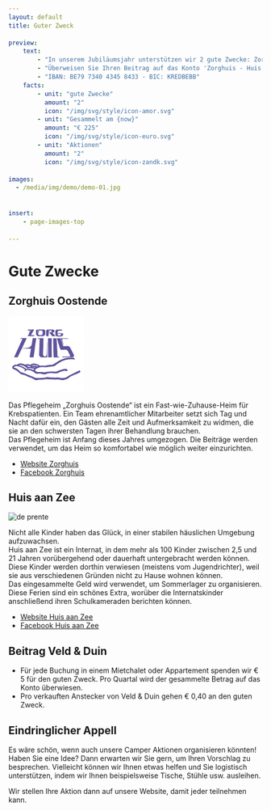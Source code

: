 ```yaml
---
layout: default
title: Guter Zweck

preview:
    text:
        - "In unserem Jubiläumsjahr unterstützen wir 2 gute Zwecke: Zorghuis Oostende und Huis aan Zee."
        - "Überweisen Sie Ihren Beitrag auf das Konto 'Zorghuis - Huis aan Zee'"
        - "IBAN: BE79 7340 4345 8433 - BIC: KREDBEBB"
    facts:
        - unit: "gute Zwecke"
          amount: "2"
          icon: "/img/svg/style/icon-amor.svg"
        - unit: "Gesammelt am {now}"
          amount: "€ 225"
          icon: "/img/svg/style/icon-euro.svg"
        - unit: "Aktionen"
          amount: "2"
          icon: "/img/svg/style/icon-zandk.svg"

images:
  - /media/img/demo/demo-01.jpg
  
    
insert:
    - page-images-top
    
---
```


# Gute Zwecke

## Zorghuis Oostende


![de prente](../img/goeddoel/zorghuis.png)  


Das Pflegeheim „Zorghuis Oostende“ ist ein Fast-wie-Zuhause-Heim für Krebspatienten. Ein Team ehrenamtlicher Mitarbeiter setzt sich Tag und Nacht dafür ein, den Gästen alle Zeit und Aufmerksamkeit zu widmen, die sie an den schwersten Tagen ihrer Behandlung brauchen.<br>
Das Pflegeheim ist Anfang dieses Jahres umgezogen. Die Beiträge werden verwendet, um das Heim so komfortabel wie möglich weiter einzurichten.

- [Website Zorghuis](http://www.zorghuisoostende.be)
- [Facebook Zorghuis](http://www.facebook.com/ZorghuisO)


## Huis aan Zee

![de prente](../img/goeddoel/imagestripgdtest.png) 

Nicht alle Kinder haben das Glück, in einer stabilen häuslichen Umgebung aufzuwachsen.<br> 
Huis aan Zee ist ein Internat, in dem mehr als 100 Kinder zwischen 2,5 und 21 Jahren vorübergehend oder dauerhaft untergebracht werden können. Diese Kinder werden dorthin verwiesen (meistens vom Jugendrichter), weil sie aus verschiedenen Gründen nicht zu Hause wohnen können.<br>
Das eingesammelte Geld wird verwendet, um Sommerlager zu organisieren. Diese Ferien sind ein schönes Extra, worüber die Internatskinder anschließend ihren Schulkameraden berichten können. 

- [Website Huis aan Zee](http://www.devloedlijn.be/huisaanzee)
- [Facebook Huis aan Zee](http://www.facebook.com/mpiHuisAanZee)


## Beitrag Veld & Duin
- Für jede Buchung in einem Mietchalet oder Appartement spenden wir € 5 für den guten Zweck. Pro Quartal wird der gesammelte Betrag auf das Konto überwiesen.
- Pro verkauften Anstecker von Veld & Duin gehen € 0,40 an den guten Zweck.

## Eindringlicher Appell
Es wäre schön, wenn auch unsere Camper Aktionen organisieren könnten!
Haben Sie eine Idee? Dann erwarten wir Sie gern, um Ihren Vorschlag zu besprechen. Vielleicht können wir Ihnen etwas helfen und Sie logistisch unterstützen, indem wir Ihnen beispielsweise Tische, Stühle usw. ausleihen.

Wir stellen Ihre Aktion dann auf unsere Website, damit jeder teilnehmen kann.





























































































































































































































































































































































































































































































































































 
